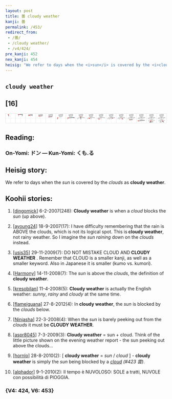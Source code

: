 ```yaml
---
layout: post
title: 曇 cloudy weather
kanji: 曇
permalink: /453/
redirect_from:
 - /曇/
 - /cloudy weather/
 - /v4/424/
pre_kanji: 452
nex_kanji: 454
heisig: "We refer to days when the <i>sun</i> is covered by the <i>clouds</i> as <b>cloudy weather</b>."
---
```


## `cloudy weather`

## [16]

<div class="stroke"><img src="../images/E69B87.png" /></div>

## Reading:

### On-Yomi: ドン &mdash; Kun-Yomi: くも.る

## Heisig story:

We refer to days when the <i>sun</i> is covered by the <i>clouds</i> as <b>cloudy weather</b>.

## Koohii stories:

1) [<a href="http://kanji.koohii.com/profile/dingomick">dingomick</a>] 6-2-2007(248): <strong>Cloudy weather</strong> is when a <em>cloud</em> blocks the <em>sun</em> (up above).

2) [<a href="http://kanji.koohii.com/profile/ayoung24">ayoung24</a>] 18-9-2007(17): I have difficulty remembering that the rain is ABOVE the clouds, which is not its logical spot. This is<strong> cloudy weather</strong>, not rainy weather. So I imagine the <em>sun</em> <em>raining</em> down on the <em>clouds</em> instead.

3) [<a href="http://kanji.koohii.com/profile/usis35">usis35</a>] 29-11-2009(7): DO NOT MISTAKE CLOUD AND<strong> CLOUDY WEATHER</strong> . Remember that CLOUD is a smaller kanji, as well as a smaller keyword. Also in Japanese it is smaller (kumo vs. kumori).

4) [<a href="http://kanji.koohii.com/profile/Harmony">Harmony</a>] 14-11-2008(7): The <em>sun</em> is above the <em>clouds</em>, the definition of<strong> cloudy weather</strong>.

5) [<a href="http://kanji.koohii.com/profile/kresobilan">kresobilan</a>] 11-4-2008(5): <strong>Cloudy weather</strong> is actually the English weather: <em>sunny</em>, <em>rainy</em> and <em>cloudy</em> at the same time.

6) [<a href="http://kanji.koohii.com/profile/flameiguana">flameiguana</a>] 27-8-2012(4): In<strong> cloudy weather</strong>, the <em>sun</em> is blocked by the <em>clouds</em> below.

7) [<a href="http://kanji.koohii.com/profile/Ninjasha">Ninjasha</a>] 22-3-2008(4): When the <em>sun</em> is barely peeking out from the <em>clouds</em> it must be<strong> CLOUDY WEATHER</strong>.

8) [<a href="http://kanji.koohii.com/profile/aspr8045">aspr8045</a>] 7-3-2009(3): <strong>Cloudy weather</strong> = sun + cloud. Think of the little picture shown on the evening weather report - the sun peeking out above the clouds...

9) [<a href="http://kanji.koohii.com/profile/hornlo">hornlo</a>] 28-8-2010(2): [ <strong>cloudy weather</strong> = <em>sun</em> / <em>cloud</em> ] - <strong>cloudy weather</strong> is simply the <em>sun</em> being blocked by a <em><a href="../v4/423">cloud</a> (#423 雲)</em>.

10) [<a href="http://kanji.koohii.com/profile/alphador">alphador</a>] 9-1-2010(2): Il tempo è NUVOLOSO: SOLE a tratti, NUVOLE con possibilità di PIOGGIA.

### {V4: 424, V6: 453}
